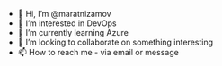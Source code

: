 - 👋 Hi, I’m @maratnizamov
- 👀 I’m interested in DevOps
- 🌱 I’m currently learning Azure
- 💞️ I’m looking to collaborate on something interesting
- 📫 How to reach me - via email or message

<!---
maratnizamov/maratnizamov is a ✨ special ✨ repository because its `README.md` (this file) appears on your GitHub profile.
You can click the Preview link to take a look at your changes.
--->
